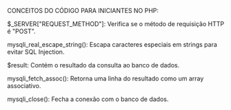 CONCEITOS DO CÓDIGO PARA INICIANTES NO PHP:

$_SERVER["REQUEST_METHOD"]: Verifica se o método de requisição HTTP é "POST".

mysqli_real_escape_string(): Escapa caracteres especiais em strings para evitar SQL Injection.

$result: Contém o resultado da consulta ao banco de dados.

mysqli_fetch_assoc(): Retorna uma linha do resultado como um array associativo.

mysqli_close(): Fecha a conexão com o banco de dados.
